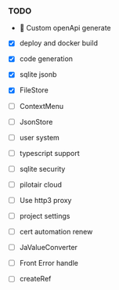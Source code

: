 ### TODO

- 🚧 Custom openApi generate
- [x] deploy and docker build
- [x] code generation
- [x] sqlite jsonb
- [x] FileStore
- [ ] ContextMenu
- [ ] JsonStore
- [ ] user system
- [ ] typescript support
- [ ] sqlite security
- [ ] pilotair cloud
- [ ] Use http3 proxy
- [ ] project settings
- [ ] cert automation renew
- [ ] JaValueConverter
- [ ] Front Error handle
- [ ] createRef 

